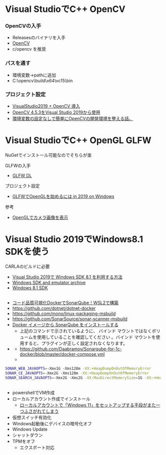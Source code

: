 # Visual StudioでC++ OpenCV

### OpenCVの入手
- Releasesのバイナリを入手
- [OpenCV](https://opencv.org/releases/)
- c/opencv を推奨
### パスを通す
- 環境変数→pathに追加
- C:\opencv\build\x64\vc15\bin

### プロジェクト設定
- [VisualStudio2019 + OpenCV 導入](https://qiita.com/koteko/items/60936f34f21d7decf0b5)
- [OpenCV 4.5.3をVisual Studio 2019から使用](https://qiita.com/h-adachi/items/aad3401b8900438b2acd)
- [環境変数の設定なしで簡単にOpenCVの開発環境を整える話。](https://veresk.hatenablog.com/entry/2020/03/02/183000#%E3%83%A9%E3%82%A4%E3%83%96%E3%83%A9%E3%83%AA%E3%83%87%E3%82%A3%E3%83%AC%E3%82%AF%E3%83%88%E3%83%AA%E3%81%AE%E6%8C%87%E5%AE%9A%E3%82%92%E3%81%97%E3%82%88%E3%81%86)

# Visual StudioでC++ OpenGL GLFW
NuGetでインストール可能なのでそちらが楽

GLFWの入手
- [GLFW DL](https://www.glfw.org/download.html)

プロジェクト設定
-  [GLFWでOpenGLを始めるには in 2019 on Windows](https://qiita.com/kcha4tsubuyaki/items/7d6388129714ca6c48ea)

参考 
- [OpenGLでカメラ画像を表示](https://13mzawa2.hateblo.jp/entry/2016/08/04/210552)

# Visual Studio 2019でWindows8.1 SDKを使う
CARLAのビルドに必要

- [Visual Studio 2019で Windows SDK 8.1 を利用する方法](https://kagasu.hatenablog.com/entry/2019/05/08/223709)
- [Windows SDK and emulator archive](https://developer.microsoft.com/en-us/windows/downloads/sdk-archive/)
- [Windows 8.1 SDK](https://go.microsoft.com/fwlink/p/?LinkId=323507)


##
- [コード品質可視化DockerでSonarQube！WSL2で構築](https://tech.walkit.net/docker-sonarqube)
- https://github.com/dotnet/dotnet-docker
- https://github.com/mono/linux-packaging-msbuild
- https://github.com/SonarSource/sonar-scanner-msbuild
- [Docker イメージから SonarQube をインストールする](https://docs.sonarsource.com/sonarqube/9.9/setup-and-upgrade/install-the-server/#installing-sonarqube-from-the-docker-image)
  - 上記のコマンドで示されているように、 バインド マウントではなくボリュームを使用していることを確認してください 。バインド マウントを使用すると、プラグインが正しく設定されなくなります。
- [](https://community.sonarsource.com/t/environment-variables-documentation-with-missing-placeholders/34848)
  - https://github.com/Daabramov/Sonarqube-for-1c-docker/blob/master/docker-compose.yml
  - 
```bash
SONAR_WEB_JAVAOPTS=-Xmx1G -Xms128m -XX:+HeapDumpOnOutOfMemoryError
SONAR_CE_JAVAOPTS=-Xmx2G -Xms128m -XX:+HeapDumpOnOutOfMemoryError
SONAR_SEARCH_JAVAOPTS=-Xmx2G -Xms2G -XX:MaxDirectMemorySize=1G -XX:+HeapDumpOnOutOfMemoryError
```

##
- powershellでVM作成
- ローカルアカウント作成でインストール
  - [ローカルアカウントで「Windows 11」をセットアップする手段がまた一つふさがれてしまう](https://forest.watch.impress.co.jp/docs/serial/yajiuma/2002453.html)
- 仮想スイッチ有効化
- Windows起動後にデバイスの暗号化オフ
- Windows Update
- シャットダウン
- TPMをオフ
  - エクスポート対応
